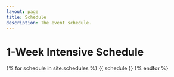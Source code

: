 ```yaml
---
layout: page
title: Schedule
description: The event schedule.
---
```


# 1-Week Intensive Schedule

{% for schedule in site.schedules %}
{{ schedule }}
{% endfor %}

